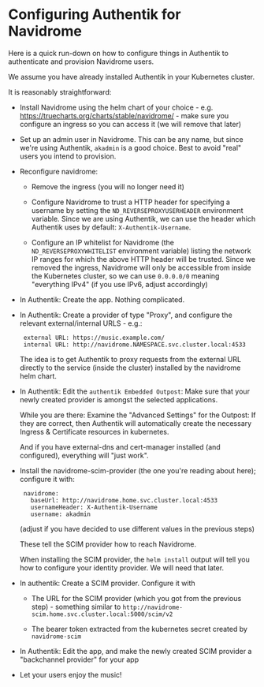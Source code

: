 # Configuring Authentik for Navidrome #

Here is a quick run-down on how to configure things in Authentik to
authenticate and provision Navidrome users.

We assume you have already installed Authentik in your Kubernetes
cluster.

It is reasonably straightforward:

 * Install Navidrome using the helm chart of your choice -
   e.g. https://truecharts.org/charts/stable/navidrome/ - make sure
   you configure an ingress so you can access it (we will remove that
   later)

 * Set up an admin user in Navidrome. This can be any name, but since
   we're using Authentik, `akadmin` is a good choice. Best to avoid
   "real" users you intend to provision.

 * Reconfigure navidrome:

   * Remove the ingress (you will no longer need it)

   * Configure Navidrome to trust a HTTP header for specifying a
     username by setting the `ND_REVERSEPROXYUSERHEADER` environment
     variable. Since we are using Authentik, we can use the header
     which Authentik uses by default: `X-Authentik-Username`.

   * Configure an IP whitelist for Navidrome (the
     `ND_REVERSEPROXYWHITELIST` environment variable) listing the
     network IP ranges for which the above HTTP header will be
     trusted. Since we removed the ingress, Navidrome will only be
     accessible from inside the Kubernetes cluster, so we can use
     `0.0.0.0/0` meaning "everything IPv4" (if you use IPv6, adjust
     accordingly)

 * In Authentik: Create the app. Nothing complicated.

 * In Authentik: Create a provider of type "Proxy", and configure the
   relevant external/internal URLS - e.g.:

        external URL: https://music.example.com/
	    internal URL: http://navidrome.NAMESPACE.svc.cluster.local:4533

   The idea is to get Authentik to proxy requests from the external
   URL directly to the service (inside the cluster) installed by the
   navidrome helm chart.

 * In Authentik: Edit the `authentik Embedded Outpost`: Make sure that
   your newly created provider is amongst the selected applications.

   While you are there: Examine the "Advanced Settings" for the
   Outpost: If they are correct, then Authentik will automatically
   create the necessary Ingress & Certificate resources in kubernetes.

   And if you have external-dns and cert-manager installed (and
   configured), everything will "just work".

 * Install the navidrome-scim-provider (the one you're reading about
   here); configure it with:

        navidrome:
          baseUrl: http://navidrome.home.svc.cluster.local:4533
          usernameHeader: X-Authentik-Username
          username: akadmin

   (adjust if you have decided to use different values in the previous
   steps)

   These tell the SCIM provider how to reach Navidrome.

   When installing the SCIM provider, the `helm install` output will
   tell you how to configure your identity provider. We will need that
   later.

 * In authentik: Create a SCIM provider. Configure it with

   * The URL for the SCIM provider (which you got from the previous
     step) - something similar to
     `http://navidrome-scim.home.svc.cluster.local:5000/scim/v2`

   * The bearer token extracted from the kubernetes secret created by
     `navidrome-scim`

 * In Authentik: Edit the app, and make the newly created SCIM
   provider a "backchannel provider" for your app

 * Let your users enjoy the music!
